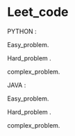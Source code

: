 
# Leet_code
PYTHON :


  Easy_problem.
 
  Hard_problem .

  
  complex_problem.


  

JAVA :




 Easy_problem.
  
  Hard_problem .
  
  complex_problem.


